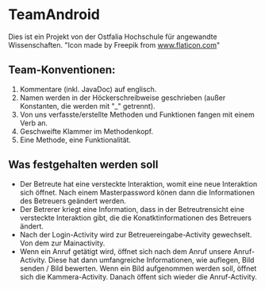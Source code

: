 # TeamAndroid
Dies ist ein Projekt von der Ostfalia Hochschule für angewandte Wissenschaften.
"Icon made by Freepik from www.flaticon.com"


## Team-Konventionen:
1. Kommentare (inkl. JavaDoc) auf englisch.
2. Namen werden in der Höckerschreibweise geschrieben (außer Konstanten, die werden mit "_" getrennt).
3. Von uns verfasste/erstellte Methoden und Funktionen fangen mit einem Verb an. 
4. Geschweifte Klammer im Methodenkopf.
5. Eine Methode, eine Funktionalität.

## Was festgehalten werden soll
* Der Betreute hat eine versteckte Interaktion, womit eine neue Interaktion sich öffnet. Nach einem Masterpassword könen dann die Informationen des Betreuers geändert werden.
* Der Betrerer kriegt eine Information, dass in der Betreutrensicht eine versteckte Interaktion gibt, die die Konatktinformationen des Betreuers ändert.
* Nach der Login-Activity wird zur Betreuereingabe-Activity gewechselt. Von dem zur Mainactivity.
* Wenn ein Anruf getätigt wird, öffnet sich nach dem Anruf unsere Anruf-Activity. Diese hat dann umfangreiche Informationen, wie auflegen, Bild senden / Bild bewerten. Wenn ein Bild aufgenommen werden soll, öffnet sich die Kammera-Activity. Danach öffent sich wieder die Anruf-Activity.